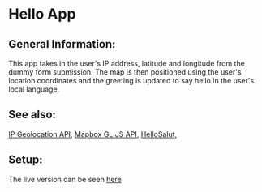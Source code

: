 # Hello App

## General Information: 
This app takes in the user's IP address, latitude and longitude from the dummy form submission. The map is then positioned using the user's location coordinates and the greeting is updated to say hello in the user's local language.

## See also:
[IP Geolocation API](https://ip-api.com/), 
[Mapbox GL JS API](https://docs.mapbox.com/mapbox-gl-js/api/), 
[HelloSalut](https://fourtonfish.com/hellosalut/hello/), 

## Setup:
The live version can be seen [here](https://tpsst5.github.io/hello_app/)
